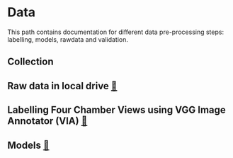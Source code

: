 # Data 
This path contains documentation for different data pre-processing steps: labelling, models, rawdata and validation.  

## Collection
## Raw data in local drive [:open_file_folder:](rawdata/)
## Labelling Four Chamber Views using VGG Image Annotator (VIA) [:open_file_folder:](labelling/)
## Models [:open_file_folder:](models/)